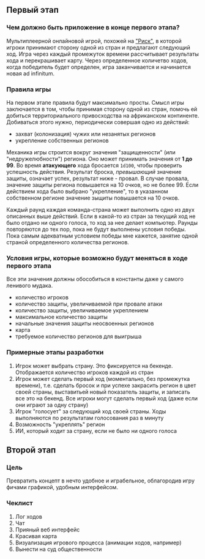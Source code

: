 ## Первый этап

### Чем должно быть приложение в конце первого этапа?

Мультиплеерной онлайновой игрой, похожей на
["Риск"](https://ru.wikipedia.org/wiki/Риск_(настольная_игра)),
в которой игроки принимают сторону одной из стран и предлагают следующий ход.
Игра через каждый промежуток времени рассчитывает результаты хода и
перекрашивает карту. Через определенное количетво ходов, когда победитель
будет определен, игра заканчивается и начинается новая ad infinitum.

### Правила игры

На первом этапе правила будут максимально просты. Смысл игры заключается в том,
чтобы принимая сторону одной из стран, помочь ей добиться территориального
привосходства на африканском континенте. Добиваться этого нужно, периодически
совершая одно из действий:

-  захват (колонизация) чужих или незанятых регионов
-  укрепление собственных регионов

Механика игры строится вокруг значения "защищенности" (или "недружелюбности")
региона. Оно может принимать значения от **1 до 99**. Во время
**атакующего** хода бросается `1d100`, чтобы проверить успешность действия.
Результат броска, *превышающий* значение защиты, означает успех, результат
ниже - провал. В случае провала, значение защиты региона повышается на
10 очков, но не более 99. Если действием хода было выбрано "укрепление",
то в указанном собственном регионе значение зыщиты повышается на 10 очков.

Каждый раунд каждая команда-страна может выполнить одно из двух описанных
выше действий. Если в какой-то из стран за текущий ход не было отдано ни
одного голоса, то ход за нее делает компьютер. Раунды повторяются до тех
пор, пока не будут выполнены условия победы. Пока самым адекватным условием
победы мне кажется, занятие одной страной определенного количества регионов.

### Условия игры, которые возможно будут меняться в ходе первого этапа

Все эти значения должны обособиться в константы даже у самого ленивого мудака.

-  количество игроков
-  количество защиты, увеличиваемой при провале атаки
-  количество защиты, увеличиваемое укреплением
-  максимальное количество защиты
-  начальные значения защиты неосвоенных регионов
-  карта
-  требуемое количество регионов для выигрыша

### Примерные этапы разработки

1. Игрок может выбрать страну. Это фиксируется на бекенде. Отображается
   количество игроков каждой из стран
2. Игрок может сделать первый ход (моментально, без промежутка времени),
   т.е. сделать бросок и при успехе закрасить регион в цвет своей страны,
   выставитьей новый показатель защиты, и записать все это на бекенд. Все
   игроки могут сделать первый ход (даже если они играют за одну страну)
3. Игрок "голосует" за следующий ход своей страны. Ходы выполняются по
   результатам голосования раз в минуту
4. Возможность "укреплять" регион
5. ИИ, который ходит за страну, если не было ни одного голоса

## Второй этап

### Цель

Превратить концепт в нечто удобное и играбельное, облагородив игру фичами
графикой, удобным интерфейсом.

### Чеклист

1. Лог ходов
2. Чат
3. Прияный веб интерфейс
4. Красивая карта
5. Визуализация игрового процесса (анимации ходов, например)
6. Вынести на суд общественности
